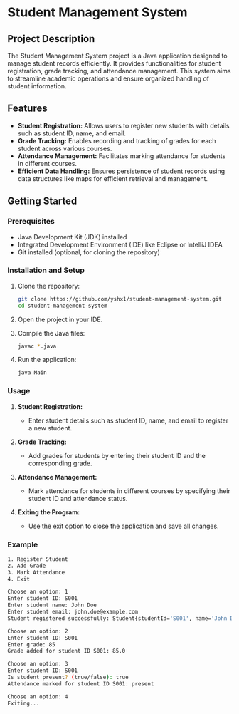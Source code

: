 
# Student Management System

## Project Description

The Student Management System project is a Java application designed to manage student records efficiently. It provides functionalities for student registration, grade tracking, and attendance management. This system aims to streamline academic operations and ensure organized handling of student information.

## Features

- **Student Registration:** Allows users to register new students with details such as student ID, name, and email.
- **Grade Tracking:** Enables recording and tracking of grades for each student across various courses.
- **Attendance Management:** Facilitates marking attendance for students in different courses.
- **Efficient Data Handling:** Ensures persistence of student records using data structures like maps for efficient retrieval and management.

## Getting Started

### Prerequisites

- Java Development Kit (JDK) installed
- Integrated Development Environment (IDE) like Eclipse or IntelliJ IDEA
- Git installed (optional, for cloning the repository)

### Installation and Setup

1. Clone the repository:
   ```bash
   git clone https://github.com/yshx1/student-management-system.git
   cd student-management-system
   ```

2. Open the project in your IDE.

3. Compile the Java files:
   ```bash
   javac *.java
   ```

4. Run the application:
   ```bash
   java Main
   ```

### Usage

1. **Student Registration:**
   - Enter student details such as student ID, name, and email to register a new student.

2. **Grade Tracking:**
   - Add grades for students by entering their student ID and the corresponding grade.

3. **Attendance Management:**
   - Mark attendance for students in different courses by specifying their student ID and attendance status.

4. **Exiting the Program:**
   - Use the exit option to close the application and save all changes.

### Example

```bash
1. Register Student
2. Add Grade
3. Mark Attendance
4. Exit

Choose an option: 1
Enter student ID: S001
Enter student name: John Doe
Enter student email: john.doe@example.com
Student registered successfully: Student{studentId='S001', name='John Doe', email='john.doe@example.com'}

Choose an option: 2
Enter student ID: S001
Enter grade: 85
Grade added for student ID S001: 85.0

Choose an option: 3
Enter student ID: S001
Is student present? (true/false): true
Attendance marked for student ID S001: present

Choose an option: 4
Exiting...
```


